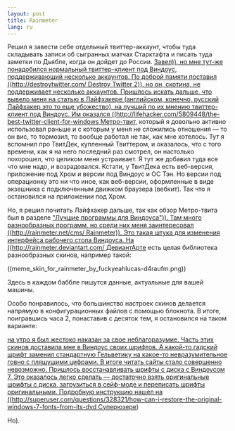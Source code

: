 ```yaml
---
layout: post
title: Rainmeter 
lang: ru
---
```


Решил я завести себе отдельный твиттер-аккаунт, чтобы туда складывать записи об сыгранных матчах Старктафта и писать туда заметки по Дьябле, когда он дойдет до России. [Завел)), но мне тут-же понадобился нормальный твиттер-клиент под Виндоус, поддерживающий несколько аккаунтов. По доброй памяти поставил ((http://destroytwitter.com/ Destroy Twitter 2)), но он, скотина, не поддерживает несколько аккаунтов. Пришлось искать дальше, что вывело меня на статью в Лайфхакере (английском, конечно, русский Лайфхакер это то еще убожество), на лучший по их мнению твиттер-клиент под Виндоус. Им оказался ((http://lifehacker.com/5809448/the-best-twitter-client-for-windows Метро-твит](http://twitter.com/#!/boohgaloo), который я довольно активно использовал раньше и с которым у меня не сложились отношения — то он вис, то тормозил, то вообще работал не так, как мне хотелось. Тут я вспомнил про ТвитДек, купленный Твиттером, и оказалось, что с того времени, как я на него последний раз смотрел, он настолько похорошел, что целиком меня устраивает. Я тут же добавил туда все что мне надо, и возрадовался. Кстати, у ТвитДека есть веб-версия, приложение под Хром и версии под Виндоус и ОС Тэн. Но версии под операционку это ни что иное, как веб-версии, оформленные в виде экзешника с подключенным движком браузера (вебкит). Так что я остановился на приложении под Хром.

Но, я решил почитать Лайфхакер дальше, так как обзор Метро-твита был в разделе ["Лучшие программы для Виндоуса")). Там много разнообразных программ, но среди них меня заинтересовал ((http://rainmeter.net/cms/ Rainmeter)). Это такая штука для изменения интерфейса рабочего стола Виндоуса. На ((http://rainmeter.deviantart.com/ ДевиантАрте](http://lifehacker.com/windows-app-directory/) есть целая библиотека разнообразных скинов, например такой:

((meme_skin_for_rainmeter_by_fuckyeahlucas-d4raufm.png))

Здесь в каждом баббле пишутся данные, актуальные для вашей машины. 

Особо понравилось, что большинство настроек скинов делается напрямую в конфигурационных файлов с помощью блокнота. В итоге, поигравшись часа 2, понаставив с десяток тем, я остановился на таком варианте:

[на утро я был жестоко наказан за свое неблагоразумие. Часть этих скинов доставила мне в Виндоус своих шрифтов. А какой-то гадский шрифт заменил стандартную Гельветику на какое-то невразумительное говно с плящущими цифрами. В итоге читать сайты стало совершенно невозможно. Пришлось восстанавливать шрифты с диска с Виндоусом 7. Это оказалось легко сделать — достаточно взять оригинальные шрифты с диска, загрузиться в сейф-моде и переписать шрифты оригинальными. Подробную инструкцию нашел на ((http://superuser.com/questions/328321/how-can-i-restore-the-original-windows-7-fonts-from-its-dvd Суперюзере](mydesktop.png))

Но).
